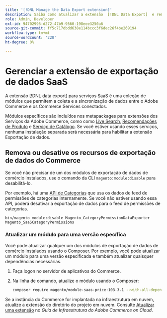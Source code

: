 ```yaml
---
title: '[!DNL Manage the Data Export extension]'
description: Saiba como atualizar a extensão  [!DNL Data Export]  e remover ou desabilitar serviços de exportação de dados que não são necessários.
role: Admin, Developer
exl-id: 94702995-d272-47b9-9560-198eee3250a6
source-git-commit: ff5c717dbdd638e114bccc3f6dec26f4be269194
workflow-type: tm+mt
source-wordcount: '228'
ht-degree: 0%

---
```


# Gerenciar a extensão de exportação de dados SaaS

A extensão [!DNL data export] para serviços SaaS é uma coleção de módulos que permitem a coleta e a sincronização de dados entre o Adobe Commerce e os Commerce Services conectados.

Módulos específicos são incluídos nos metapackages para extensões dos Serviços da Adobe Commerce, como
como [Live Search](/help/live-search/overview.md), [Recomendações de Produto](/help/product-recommendations/overview.md) e [Serviço de Catálogo](/help/catalog-service/overview.md). Se você estiver usando esses serviços, nenhuma instalação separada será necessária para habilitar a extensão Exportação de dados.

## Remova ou desative os recursos de exportação de dados do Commerce

Se você não precisar de um dos módulos de exportação de dados de comércio instalados, use o comando da CLI `magento:module:disable` para desabilitá-lo.

Por exemplo, há uma [API de Categorias](https://developer.adobe.com/commerce/webapi/graphql/schema/catalog-service/queries/categories/) que usa os dados de feed de permissões de categorias internamente. Se você não estiver usando essa API, poderá desativar a exportação de dados para o feed de permissões de categorias.

```shell script
bin/magento module:disable Magento_CategoryPermissionDataExporter Magento_SaaSCategoryPermissions
```

### Atualizar um módulo para uma versão específica

Você pode atualizar qualquer um dos módulos de exportação de dados de comércio instalados usando o Composer. Por exemplo, você pode atualizar um módulo para uma versão especificada e também atualizar quaisquer dependências necessárias.

1. Faça logon no servidor de aplicativos do Commerce.

1. Na linha de comando, atualize o módulo usando o Composer:

   ```bash
   composer require magento/module-saas-price:103.3.1 --with-all-dependencies
   ```

Se a instância do Commerce for implantada na infraestrutura em nuvem, atualize a extensão do diretório do projeto em nuvem. Consulte [Atualizar uma extensão](https://experienceleague.adobe.com/pt-br/docs/commerce-cloud-service/user-guide/configure-store/extensions#upgrade-an-extension) no _Guia de Infraestrutura do Adobe Commerce on Cloud_.
